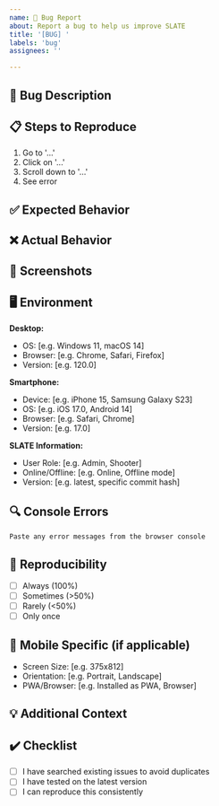 ```yaml
---
name: 🐛 Bug Report
about: Report a bug to help us improve SLATE
title: '[BUG] '
labels: 'bug'
assignees: ''

---
```


## 🐛 Bug Description
<!-- A clear and concise description of what the bug is -->

## 📋 Steps to Reproduce
<!-- Provide detailed steps to reproduce the behavior -->

1. Go to '...'
2. Click on '...'
3. Scroll down to '...'
4. See error

## ✅ Expected Behavior
<!-- What you expected to happen -->

## ❌ Actual Behavior
<!-- What actually happened -->

## 📸 Screenshots
<!-- If applicable, add screenshots to help explain your problem -->

## 🖥️ Environment

**Desktop:**
- OS: [e.g. Windows 11, macOS 14]
- Browser: [e.g. Chrome, Safari, Firefox]
- Version: [e.g. 120.0]

**Smartphone:**
- Device: [e.g. iPhone 15, Samsung Galaxy S23]
- OS: [e.g. iOS 17.0, Android 14]
- Browser: [e.g. Safari, Chrome]
- Version: [e.g. 17.0]

**SLATE Information:**
- User Role: [e.g. Admin, Shooter]
- Online/Offline: [e.g. Online, Offline mode]
- Version: [e.g. latest, specific commit hash]

## 🔍 Console Errors
<!-- If applicable, paste console errors here -->

```
Paste any error messages from the browser console
```

## 🔄 Reproducibility
<!-- How often does this happen? -->

- [ ] Always (100%)
- [ ] Sometimes (>50%)
- [ ] Rarely (<50%)
- [ ] Only once

## 📱 Mobile Specific (if applicable)
<!-- Additional mobile context -->

- Screen Size: [e.g. 375x812]
- Orientation: [e.g. Portrait, Landscape]
- PWA/Browser: [e.g. Installed as PWA, Browser]

## 💡 Additional Context
<!-- Add any other context about the problem here -->

## ✔️ Checklist
- [ ] I have searched existing issues to avoid duplicates
- [ ] I have tested on the latest version
- [ ] I can reproduce this consistently
